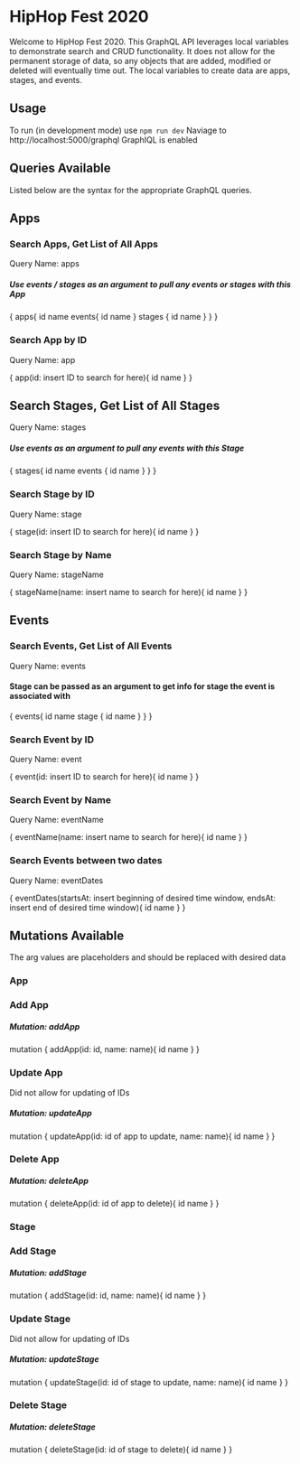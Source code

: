 # HipHop Fest 2020
Welcome to HipHop Fest 2020. This GraphQL API leverages local variables to demonstrate search and CRUD functionality. It does not allow for the permanent storage of data, so any objects that are added, modified or deleted will eventually time out. The local variables to create data are apps, stages, and events.

## Usage

To run (in development mode) use ```npm run dev```
Naviage to http://localhost:5000/graphql
GraphIQL is enabled

## Queries Available
Listed below are the syntax for the appropriate GraphQL queries.
## Apps
### Search Apps, Get List of All Apps

Query Name: apps

##### Use events / stages as an argument to pull any events or stages with this App

{
    apps{
        id
        name
        events{
            id
            name
        }
        stages {
            id
            name
        }
    }
}
### Search App by ID

Query Name: app

{
    app(id: insert ID to search for here){
        id
        name
    }
}

## Search Stages, Get List of All Stages

Query Name: stages

##### Use events as an argument to pull any events with this Stage

{
    stages{
        id
        name
        events {
            id
            name
        }
    }
}

### Search Stage by ID

Query Name: stage

{
    stage(id: insert ID to search for here){
        id
        name
    }
}

### Search Stage by Name

Query Name: stageName

{
    stageName(name: insert name to search for here){
        id
        name
    }
}

## Events

### Search Events, Get List of All Events

Query Name: events

#### Stage can be passed as an argument to get info for stage the event is associated with

{
    events{
        id
        name
        stage {
            id
            name
        }
    }
}

### Search Event by ID

Query Name: event

{
    event(id: insert ID to search for here){
        id
        name
    }
}

### Search Event by Name

Query Name: eventName

{
    eventName(name: insert name to search for here){
        id
        name
    }
}

### Search Events between two dates

Query Name: eventDates

{
    eventDates(startsAt: insert beginning of desired time window, endsAt: insert end of desired time window){
        id
        name
    }
}


## Mutations Available
The arg values are placeholders and should be replaced with desired data
### App
### Add App

##### Mutation: addApp

mutation {
    addApp(id: id, name: name){
        id
        name
    }
}

### Update App 
Did not allow for updating of IDs

##### Mutation: updateApp

mutation {
    updateApp(id: id of app to update, name: name){
        id
        name
    }
}

### Delete App

##### Mutation: deleteApp

mutation {
    deleteApp(id: id of app to delete){
        id
        name
    }
}

### Stage
### Add Stage

##### Mutation: addStage

mutation {
    addStage(id: id, name: name){
        id
        name
    }
}

### Update Stage
Did not allow for updating of IDs

##### Mutation: updateStage

mutation {
    updateStage(id: id of stage to update, name: name){
        id
        name
    }
}

### Delete Stage 

##### Mutation: deleteStage

mutation {
    deleteStage(id: id of stage to delete){
        id
        name
    }
}